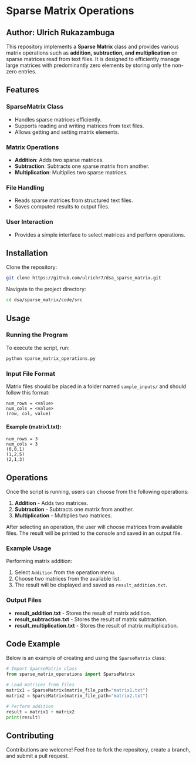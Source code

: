 # Sparse Matrix Operations

## Author: Ulrich Rukazambuga

This repository implements a **Sparse Matrix** class and provides various matrix operations such as **addition, subtraction, and multiplication** on sparse matrices read from text files. It is designed to efficiently manage large matrices with predominantly zero elements by storing only the non-zero entries.

## Features

### SparseMatrix Class
- Handles sparse matrices efficiently.
- Supports reading and writing matrices from text files.
- Allows getting and setting matrix elements.

### Matrix Operations
- **Addition**: Adds two sparse matrices.
- **Subtraction**: Subtracts one sparse matrix from another.
- **Multiplication**: Multiplies two sparse matrices.

### File Handling
- Reads sparse matrices from structured text files.
- Saves computed results to output files.

### User Interaction
- Provides a simple interface to select matrices and perform operations.

## Installation
Clone the repository:

```bash
git clone https://github.com/ulrichr7/dsa_sparse_matrix.git
```

Navigate to the project directory:

```bash
cd dsa/sparse_matrix/code/src
```

## Usage

### Running the Program
To execute the script, run:

```bash
python sparse_matrix_operations.py
```

### Input File Format
Matrix files should be placed in a folder named `sample_inputs/` and should follow this format:

```
num_rows = <value>
num_cols = <value>
(row, col, value)
```

#### Example (matrix1.txt):
```
num_rows = 3
num_cols = 3
(0,0,1)
(1,2,5)
(2,1,3)
```

## Operations
Once the script is running, users can choose from the following operations:

1. **Addition** - Adds two matrices.
2. **Subtraction** - Subtracts one matrix from another.
3. **Multiplication** - Multiplies two matrices.

After selecting an operation, the user will choose matrices from available files. The result will be printed to the console and saved in an output file.

### Example Usage
Performing matrix addition:
1. Select `Addition` from the operation menu.
2. Choose two matrices from the available list.
3. The result will be displayed and saved as `result_addition.txt`.

### Output Files
- **result_addition.txt** - Stores the result of matrix addition.
- **result_subtraction.txt** - Stores the result of matrix subtraction.
- **result_multiplication.txt** - Stores the result of matrix multiplication.

## Code Example
Below is an example of creating and using the `SparseMatrix` class:

```python
# Import SparseMatrix class
from sparse_matrix_operations import SparseMatrix

# Load matrices from files
matrix1 = SparseMatrix(matrix_file_path="matrix1.txt")
matrix2 = SparseMatrix(matrix_file_path="matrix2.txt")

# Perform addition
result = matrix1 + matrix2
print(result)
```

## Contributing
Contributions are welcome! Feel free to fork the repository, create a branch, and submit a pull request.

